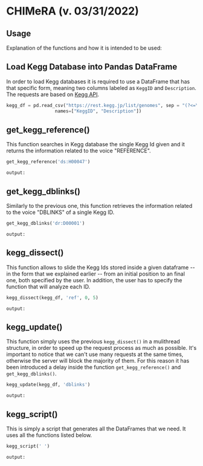 # CHIMeRA (v. 03/31/2022)
## Usage
Explanation of the functions and how it is intended to be used:

## Load Kegg Database into Pandas DataFrame
In order to load Kegg databases it is required to use a DataFrame that has that specific form, meaning two columns labeled as ```KeggID``` and ```Description```. The requests are based on [Kegg API](https://www.kegg.jp/kegg/rest/keggapi.html).
```python
kegg_df = pd.read_csv("https://rest.kegg.jp/list/genomes", sep = "(?<=\d)\t", engine = "python", header = None,
                  names=["KeggID", "Description"])
```

## get_kegg_reference()
This function searches in Kegg database the single Kegg Id given and it returns the information related to the voice "REFERENCE".
```python
get_kegg_reference('ds:H00047')
```
```
output: 
```

## get_kegg_dblinks()
Similarly to the previous one, this function retrieves the information related to the voice "DBLINKS" of a single Kegg ID.
```python
get_kegg_dblinks('dr:D00001')
```
```
output: 
```

## kegg_dissect()
This function allows to slide the Kegg Ids stored inside a given dataframe -- in the form that we explained earlier -- from an initial position to an final one, both specified by the user. In addition, the user has to specify the function that will analyze each ID.
```python
kegg_dissect(kegg_df, 'ref', 0, 5)
```
```
output: 
```

## kegg_update()
This function simply uses the previous ```kegg_dissect()``` in a mulithread structure, in order to speed up the request process as much as possible. It's important to notice that we can't use many requests at the same times, otherwise the server will block the majority of them. For this reason it has been introduced a delay inside the function ```get_kegg_reference()``` and ```get_kegg_dblinks()```.
```python
kegg_update(kegg_df, 'dblinks')
```
```
output: 
```

## kegg_script()
This is simply a script that generates all the DataFrames that we need. It uses all the functions listed below.
```python
kegg_script(' ')
```
```
output: 
```
